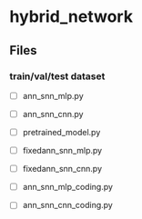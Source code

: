 # hybrid_network

## Files

### train/val/test dataset

- [ ] ann_snn_mlp.py
- [ ] ann_snn_cnn.py
- [ ] pretrained_model.py
- [ ] fixedann_snn_mlp.py
- [ ] fixedann_snn_cnn.py
- [ ] ann_snn_mlp_coding.py
- [ ] ann_snn_cnn_coding.py

